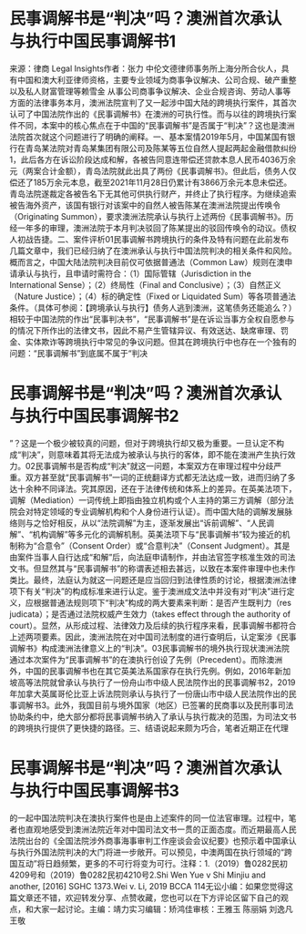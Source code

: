 # 民事调解书是“判决”吗？澳洲首次承认与执行中国民事调解书1

来源：律商 Legal Insights作者：张力 中伦文德律师事务所上海分所合伙人，具有中国和澳大利亚律师资格，主要专业领域为商事争议解决、公司合规、破产重整以及私人财富管理等赖雪金 从事公司商事争议解决、企业合规咨询、劳动人事等方面的法律事务本月，澳洲法院宣判了又一起涉中国大陆的跨境执行案件，其首次认可了中国法院作出的《民事调解书》在澳洲的可执行性。而与以往的跨境执行案件不同，本案中的核心焦点在于中国的“民事调解书”是否属于“判决”？这也是澳洲法院首次就这个问题进行了明确的阐释。一、基本案情2019年5月，中国某国有银行在青岛某法院对青岛某集团有限公司及陈某等五位自然人提起两起金融借款纠纷1，此后各方在诉讼阶段达成和解，各被告同意连带偿还贷款本息人民币4036万余元（两案合计金额），青岛法院就此出具了两份《民事调解书》。但此后，债务人仅偿还了185万余元本息，截至2021年11月28日仍累计有3866万余元本息未偿还。青岛法院遂裁定各被告名下无其他可供执行财产，并终止了执行程序。为继续追索被告海外资产，该国有银行对该案中的自然人被告陈某在澳洲法院提出传唤令（Originating Summon），要求澳洲法院承认与执行上述两份《民事调解书》。历经一年多的审理，澳洲法院于本月判决驳回了陈某提出的驳回传唤令的动议。债权人初战告捷。二、案件评析01民事调解书跨境执行的条件及特有问题在此前发布几篇文章中，我们已经归纳了在澳洲承认与执行中国法院判决的相关条件和风险。概而言之，中国大陆法院判决目前仅可依据普通法（Common Law）规则在澳申请承认与执行，且申请时需符合：（1）国际管辖（Jurisdiction in the International Sense）；（2）终局性（Final and Conclusive）；（3）自然正义（Nature Justice）；（4）标的确定性（Fixed or Liquidated Sum）等各项普通法条件。（具体可参阅：【跨境承认与执行】债务人逃到澳洲，这笔债务还能追么？）相较于中国法院的作出“民事判决书”，“民事调解书”是在诉讼当事方全权自愿参与的情况下所作出的法律文书，因此不易产生管辖异议、有效送达、缺席审理、罚金、实体欺诈等跨境执行中常见的争议问题。但其在跨境执行中也存在一个独有的问题：“民事调解书”到底属不属于“判决

# 民事调解书是“判决”吗？澳洲首次承认与执行中国民事调解书2

”？这是一个极少被较真的问题，但对于跨境执行却又极为重要。一旦认定不构成“判决”，则意味着其将无法成为被承认与执行的客体，即不能在澳洲产生执行效力。02民事调解书是否构成“判决”就这一问题，本案双方在审理过程中分歧严重。双方甚至就“民事调解书”一词的正统翻译方式都无法达成一致，进而归纳了多达十余种不同译法。究其原因，还在于法律传统和体系上的差异。在英美法项下，调解（Mediation）一词传统上即指由独立机构或个人主持的第三方调解（部分法院会对特定领域的专业调解机构和个人身份进行认证）。而中国大陆的调解发展脉络则与之恰好相反，从以“法院调解”为主，逐渐发展出“诉前调解”、“人民调解”、“机构调解”等多元化的调解机制。英美法项下与“民事调解书”较为接近的机制称为“合意令”（Consent Order）或“合意判决”（Consent Judgment）。其是由案件当事人自行达成“和解”后，向法庭申请制作，并由法官签字核准生效的司法文书。但显然其与“民事调解书”的称谓表述相去甚远，以致在本案件审理中也未作类比。最终，法庭认为就这一问题还是应当回归到法律性质的讨论，根据澳洲法律项下有关“判决”的构成标准来进行认定。鉴于澳洲成文法中并没有对“判决”进行定义，应根据普通法规则项下“判决”构成的两大要素来判断：是否产生既判力（res judicata）；是否通过法院权威产生效力（takes effect through the authority of court）。显然，从形成过程、法律效力及后续的执行程序来看，民事调解书都符合上述两项要素。因此，澳洲法院在对中国司法制度的进行查明后，认定案涉《民事调解书》构成澳洲法律意义上的“判决”。03民事调解书的境外执行现状澳洲法院通过本次案件为“民事调解书”的在澳执行创设了先例（Precedent）。而除澳洲外，中国的民事调解书也在其它英美法系国家存在执行先例。例如，2016年新加坡高等法院就曾承认与执行了一份舟山市中级人民法院作出的民事调解书2，2019年加拿大英属哥伦比亚上诉法院则承认与执行了一份唐山市中级人民法院作出的民事调解书3。此外，我国目前与境外国家（地区）已签署的民商事以及民刑事司法协助条约中，绝大部分都将民事调解书纳入了承认与执行裁决的范围，为司法文书的跨境执行提供了更快捷的路径。三、结语说起来颇为巧合，笔者近期正在代理

# 民事调解书是“判决”吗？澳洲首次承认与执行中国民事调解书3

的一起中国法院判决在澳执行案件也是由上述案件的同一位法官审理。过程中，笔者也直观地感受到澳洲法院近年对中国司法文书一贯的正面态度。而近期最高人民法院出台的《全国法院涉外商事海事审判工作座谈会会议纪要》也预示着中国承认与执行外国法院判决的大门将进一步敞开。可以预见，中澳两国在执行领域的“跨国互动”将日趋频繁，更多的不可行将变为可行。注释：1.（2019）鲁0282民初4209号和（2019）鲁0282民初4210号2.Shi Wen Yue v Shi Minjiu and another, [2016] SGHC 1373.Wei v. Li, 2019 BCCA 114无讼小编：如果您觉得这篇文章还不错，欢迎转发分享、点赞收藏，您也可以在下方评论区留下自己的观点，和大家一起讨论。主编：靖力实习编辑：矫鸿佳审核：王雅玉 陈丽娟 刘逸凡 王敬

